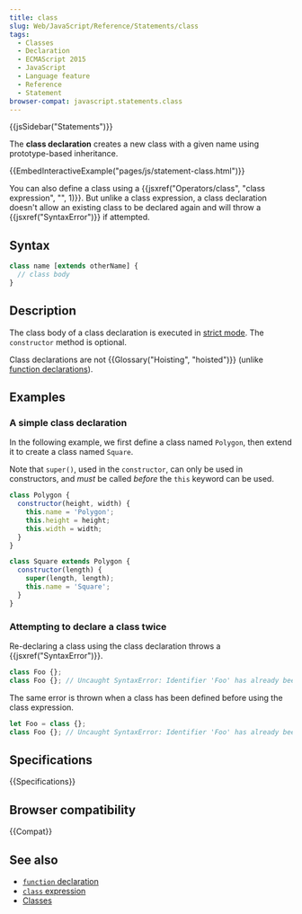 ```yaml
---
title: class
slug: Web/JavaScript/Reference/Statements/class
tags:
  - Classes
  - Declaration
  - ECMAScript 2015
  - JavaScript
  - Language feature
  - Reference
  - Statement
browser-compat: javascript.statements.class
---
```

{{jsSidebar("Statements")}}

The **class declaration** creates a new class with a given name using
prototype-based inheritance.

{{EmbedInteractiveExample("pages/js/statement-class.html")}}

You can also define a class using a
{{jsxref("Operators/class", "class expression",
    "", 1)}}.
But unlike a class expression, a class declaration doesn't allow an existing
class to be declared again and will throw a {{jsxref("SyntaxError")}} if
attempted.

## Syntax

```js
class name [extends otherName] {
  // class body
}
```

## Description

The class body of a class declaration is executed in
[strict mode](/en-US/docs/Web/JavaScript/Reference/Strict_mode). The
`constructor` method is optional.

Class declarations are not {{Glossary("Hoisting", "hoisted")}}
(unlike
[function declarations](/en-US/docs/Web/JavaScript/Reference/Statements/function)).

## Examples

### A simple class declaration

In the following example, we first define a class named `Polygon`, then extend
it to create a class named `Square`.

Note that `super()`, used in the `constructor`, can only be used in
constructors, and _must_ be called _before_ the `this` keyword can be used.

```js
class Polygon {
  constructor(height, width) {
    this.name = 'Polygon';
    this.height = height;
    this.width = width;
  }
}

class Square extends Polygon {
  constructor(length) {
    super(length, length);
    this.name = 'Square';
  }
}
```

### Attempting to declare a class twice

Re-declaring a class using the class declaration throws a
{{jsxref("SyntaxError")}}.

```js example-bad
class Foo {};
class Foo {}; // Uncaught SyntaxError: Identifier 'Foo' has already been declared
```

The same error is thrown when a class has been defined before using the class
expression.

```js example-bad
let Foo = class {};
class Foo {}; // Uncaught SyntaxError: Identifier 'Foo' has already been declared
```

## Specifications

{{Specifications}}

## Browser compatibility

{{Compat}}

## See also

- [`function` declaration](/en-US/docs/Web/JavaScript/Reference/Statements/function)
- [`class` expression](/en-US/docs/Web/JavaScript/Reference/Operators/class)
- [Classes](/en-US/docs/Web/JavaScript/Reference/Classes)

